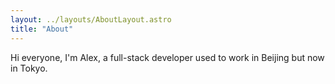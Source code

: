 ```yaml
---
layout: ../layouts/AboutLayout.astro
title: "About"
---
```


Hi everyone, I'm Alex, a full-stack developer used to work in Beijing but now in Tokyo.
